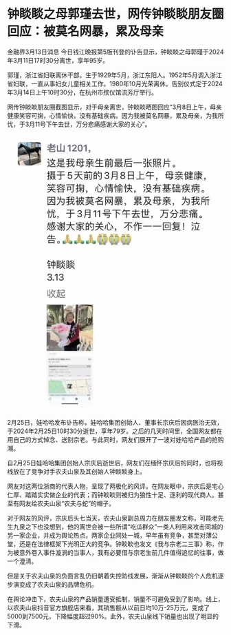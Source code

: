 # 钟睒睒之母郭瑾去世，网传钟睒睒朋友圈回应：被莫名网暴，累及母亲

金融界3月13日消息 今日钱江晚报第5版刊登的讣告显示，钟睒睒之母郭瑾于2024年3月11日17时30分离世，享年95岁。

郭瑾，浙江省妇联离休干部。生于1929年5月，浙江东阳人。1952年5月调入浙江省妇联，一直从事妇女儿童相关工作。1980年10月光荣离休。告别仪式定于2024年3月14日上午10时30分，在杭州市殡仪馆流芳厅举行。

网传钟睒睒朋友圈截图显示，对于母亲离世，钟睒睒晒图回应“3月8日上午，母亲健康笑容可掬，心情愉快，没有基础疾病。因为我被莫名网暴，累及母亲，为我所忧，于3月11号下午去世，万分悲痛感谢大家的关心”。

![71c4198ef28062ef49fb9b316a8c397e.jpg](https://raw.githubusercontent.com/qqhsx/qqnews_image/main/2024/03/13/钟睒睒之母郭瑾去世，网传钟睒睒朋友圈回应：被莫名网暴，累及母亲/71c4198ef28062ef49fb9b316a8c397e.jpg)

2月25日，娃哈哈发布讣告称，娃哈哈集团创始人、董事长宗庆后因病医治无效，于2024年2月25日10时30分逝世，享年79岁。之后的几天时间里，全国网友都在用自己的方式悼念、送别宗老。与此同时，网友们展开了一波对娃哈哈产品的抢购潮。

自2月25日娃哈哈集团创始人宗庆后逝世后，网友们在缅怀宗庆后的同时，也将视线放在了竞争对手农夫山泉及其创始人钟睒睒身上。

网友对这两位浙商的代表人物，呈现了两极化的风评。在网友眼中，宗庆后是宅心仁厚、踏踏实实做企业的代表；而钟睒睒则被归为狼性十足、逐利的现代商人。甚至有网友给农夫山泉“农夫与蛇”的帽子。

对于网友的风评，宗庆后头七当天，农夫山泉副总周力在朋友圈发文称，可能老先生九泉之下也没想到，他的离世会被一些所谓“吃瓜群众”一类人利用来攻击同城的另一家企业，并成为舆论热点。两家企业同处一城，早年虽有竞争，甚至对薄公堂，还是在法律框架下光明正大的竞争。钟睒睒也发文《我与宗老二三事》称，作为被意外卷入事件漩涡的当事人，我有必要借与宗老生前几件值得追忆的往事，做一个澄清。

但是关于农夫山泉的负面言乱仍旧朝着失控防线发展，渐渐从钟睒睒的个人危机逐步演变成了农夫山泉的品牌危机。

在舆论冲击下，农夫山泉的产品销量遭受抵制，销量不可避免受到了影响。线上，以农夫山泉抖音官方旗舰店来看，其销售额从以前日均10万-25万元，变成了5000到7500元，下降幅度超过90%。此外，农夫山泉线下销量也出现了明显的下滑。

